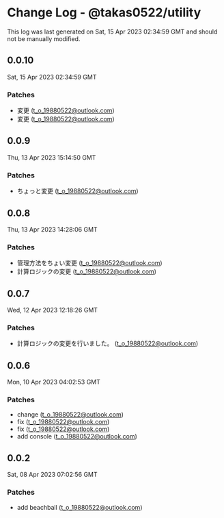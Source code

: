 # Change Log - @takas0522/utility

This log was last generated on Sat, 15 Apr 2023 02:34:59 GMT and should not be manually modified.

<!-- Start content -->

## 0.0.10

Sat, 15 Apr 2023 02:34:59 GMT

### Patches

- 変更 (t_o_19880522@outlook.com)
- 変更 (t_o_19880522@outlook.com)

## 0.0.9

Thu, 13 Apr 2023 15:14:50 GMT

### Patches

- ちょっと変更 (t_o_19880522@outlook.com)

## 0.0.8

Thu, 13 Apr 2023 14:28:06 GMT

### Patches

- 管理方法をちょい変更 (t_o_19880522@outlook.com)
- 計算ロジックの変更 (t_o_19880522@outlook.com)

## 0.0.7

Wed, 12 Apr 2023 12:18:26 GMT

### Patches

- 計算ロジックの変更を行いました。 (t_o_19880522@outlook.com)

## 0.0.6

Mon, 10 Apr 2023 04:02:53 GMT

### Patches

- change (t_o_19880522@outlook.com)
- fix (t_o_19880522@outlook.com)
- fix (t_o_19880522@outlook.com)
- add console (t_o_19880522@outlook.com)

## 0.0.2

Sat, 08 Apr 2023 07:02:56 GMT

### Patches

- add beachball (t_o_19880522@outlook.com)

